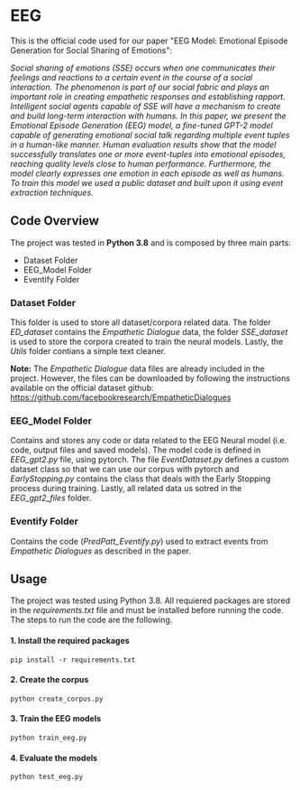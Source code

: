 
# EEG

This is the official code used for our paper "EEG Model: Emotional Episode Generation for Social Sharing of Emotions":

*Social sharing of emotions (SSE) occurs when one communicates their feelings and reactions to a certain event in the course of a social interaction. The phenomenon is part of our social fabric and plays an important role in creating empathetic responses and establishing rapport. Intelligent social agents capable of SSE will have a mechanism to create and build long-term interaction with humans. In this paper, we present the Emotional Episode Generation (EEG) model, a fine-tuned GPT-2 model capable of generating emotional social talk regarding multiple event tuples in a human-like manner.
Human evaluation results show that the model successfully translates one or more event-tuples into emotional episodes, reaching quality levels close to human performance. Furthermore, the model clearly expresses one emotion in each episode as well as humans. To train this model we used a public dataset and built upon it using event extraction techniques.*

## Code Overview
The project was tested in **Python 3.8** and is composed by three main parts:
* Dataset Folder
* EEG_Model Folder
* Eventify Folder

### Dataset Folder
This folder is used to store all dataset/corpora related data. The folder *ED_dataset* contains the *Empathetic Dialogue* data, the folder *SSE_dataset* is used to store the corpora created to train the neural models. Lastly, the *Utils* folder contians a simple text cleaner.

**Note:** The *Empathetic Dialogue* data files are already included in the project. However, the files can be downloaded by following the instructions available on the official dataset github: https://github.com/facebookresearch/EmpatheticDialogues

### EEG_Model Folder
Contains and stores any code or data related to the EEG Neural model (i.e. code, output files and saved models). The model code is defined in *EEG_gpt2.py* file, using pytorch. The file *EventDataset.py* defines a custom dataset class so that we can use our corpus with pytorch and *EarlyStopping.py* contains the class that deals with the Early Stopping process during training. Lastly, all related data us sotred in the *EEG_gpt2_files* folder.

### Eventify Folder
Contains the code (*PredPatt_Eventify.py*) used to extract events from *Empathetic Dialogues* as described in the paper.

## Usage
The project was tested using Python 3.8. All requiered packages are stored in the *requirements.txt* file and must be installed before running the code. The steps to run the code are the following.

#### 1. Install the required packages
```
pip install -r requirements.txt
```
#### 2. Create the corpus
```
python create_corpus.py
```
#### 3. Train the EEG models
```
python train_eeg.py
```
#### 4. Evaluate the models
```
python test_eeg.py
```


